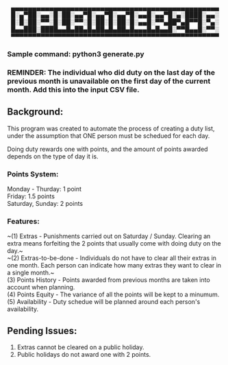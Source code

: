 <p align="center">▄▄▄▄▄▄▄▄▄▄▄▄▄▄▄▄▄▄▄▄▄▄▄▄▄▄▄▄▄▄▄▄▄▄▄▄▄▄▄▄▄▄▄▄▄▄▄▄▄
█░▄▀██░▄▄░█░██░▄▄▀█░▄▄▀█░▄▄▀█░▄▄█░▄▄▀█░▄░████░▄▄░
█░█░██░▀▀░█░██░▀▀░█░██░█░██░█░▄▄█░▀▀▄██▀▄█▀▀█░▀▄░
█▄▄███░████▄▄█▄██▄█▄██▄█▄██▄█▄▄▄█▄█▄▄█░▀▀█▄▄█░▀▀░
▀▀▀▀▀▀▀▀▀▀▀▀▀▀▀▀▀▀▀▀▀▀▀▀▀▀▀▀▀▀▀▀▀▀▀▀▀▀▀▀▀▀▀▀▀▀▀▀▀</p>

### Sample command: python3 generate.py
### REMINDER: The individual who did duty on the last day of the previous month is unavailable on the first day of the current month. Add this into the input CSV file.

## Background:
This program was created to automate the process of creating a duty list, under the assumption that ONE person must be schedued for each day.  

Doing duty rewards one with points, and the amount of points awarded depends on the type of day it is.

### Points System:
Monday - Thurday: 1 point  
Friday: 1.5 points  
Saturday, Sunday: 2 points

### Features: 
~(1) Extras - Punishments carried out on Saturday / Sunday. Clearing an extra means forfeiting the 2 points that usually come with doing duty on the day.~  
~(2) Extras-to-be-done - Individuals do not have to clear all their extras in one month. Each person can indicate how many extras they want to clear in a single month.~  
(3) Points History - Points awarded from previous months are taken into account when planning.   
(4) Points Equity - The variance of all the points will be kept to a minumum.  
(5) Availability - Duty schedue will be planned around each person's availability. 

## Pending Issues:

1. Extras cannot be cleared on a public holiday. 
2. Public holidays do not award one with 2 points. 